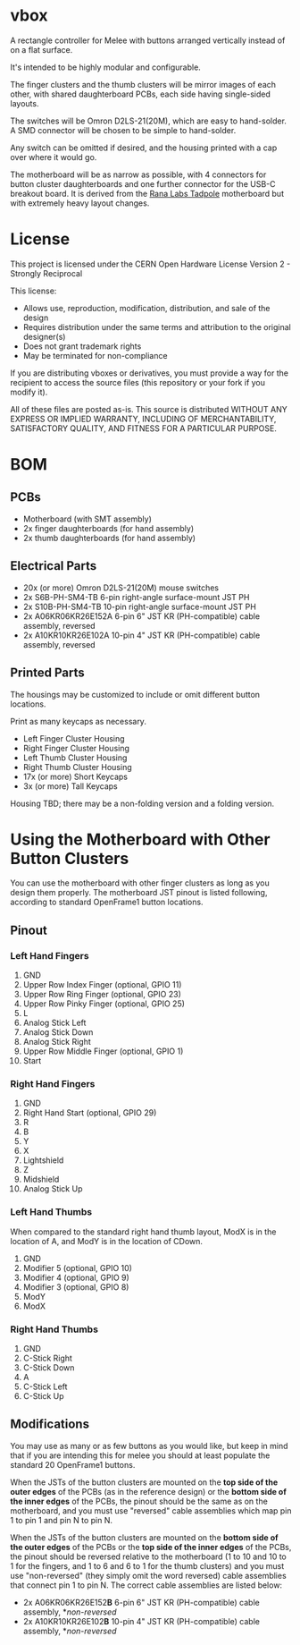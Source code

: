 # vbox

A rectangle controller for Melee with buttons arranged vertically instead of on a flat surface.

It's intended to be highly modular and configurable.

The finger clusters and the thumb clusters will be mirror images of each other, with shared daughterboard PCBs, each side having single-sided layouts.

The switches will be Omron D2LS-21(20M), which are easy to hand-solder. A SMD connector will be chosen to be simple to hand-solder.

Any switch can be omitted if desired, and the housing printed with a cap over where it would go.

The motherboard will be as narrow as possible, with 4 connectors for button cluster daughterboards and one further connector for the USB-C breakout board.
It is derived from the [Rana Labs Tadpole](https://github.com/rana-sylvatica/rana-tadpole) motherboard but with extremely heavy layout changes.

# License

This project is licensed under the CERN Open Hardware License Version 2 - Strongly Reciprocal

This license:

* Allows use, reproduction, modification, distribution, and sale of the design
* Requires distribution under the same terms and attribution to the original designer(s)
* Does not grant trademark rights
* May be terminated for non-compliance


If you are distributing vboxes or derivatives, you must provide a way for the recipient to access the source files (this repository or your fork if you modify it).

All of these files are posted as-is. This source is distributed WITHOUT ANY EXPRESS OR IMPLIED WARRANTY, INCLUDING OF MERCHANTABILITY, SATISFACTORY QUALITY, AND FITNESS FOR A PARTICULAR PURPOSE.

# BOM

## PCBs

* Motherboard (with SMT assembly)
* 2x finger daughterboards (for hand assembly)
* 2x thumb daughterboards (for hand assembly)

## Electrical Parts

* 20x (or more) Omron D2LS-21(20M) mouse switches
* 2x S6B-PH-SM4-TB 6-pin right-angle surface-mount JST PH
* 2x S10B-PH-SM4-TB 10-pin right-angle surface-mount JST PH
* 2x A06KR06KR26E152A 6-pin 6" JST KR (PH-compatible) cable assembly, reversed
* 2x A10KR10KR26E102A 10-pin 4" JST KR (PH-compatible) cable assembly, reversed

## Printed Parts

The housings may be customized to include or omit different button locations.

Print as many keycaps as necessary.

* Left Finger Cluster Housing
* Right Finger Cluster Housing
* Left Thumb Cluster Housing
* Right Thumb Cluster Housing
* 17x (or more) Short Keycaps
* 3x (or more) Tall Keycaps

Housing TBD; there may be a non-folding version and a folding version.

# Using the Motherboard with Other Button Clusters

You can use the motherboard with other finger clusters as long as you design them properly. The motherboard JST pinout is listed following, according to standard OpenFrame1 button locations.

## Pinout

### Left Hand Fingers

1. GND
2. Upper Row Index Finger (optional, GPIO 11)
3. Upper Row Ring Finger (optional, GPIO 23)
4. Upper Row Pinky Finger (optional, GPIO 25)
5. L
6. Analog Stick Left
7. Analog Stick Down
8. Analog Stick Right
9. Upper Row Middle Finger (optional, GPIO 1)
10. Start

### Right Hand Fingers

1. GND
2. Right Hand Start (optional, GPIO 29)
3. R
4. B
5. Y
6. X
7. Lightshield
8. Z
9. Midshield
10. Analog Stick Up

### Left Hand Thumbs

When compared to the standard right hand thumb layout, ModX is in the location of A, and ModY is in the location of CDown.

1. GND
2. Modifier 5 (optional, GPIO 10)
3. Modifier 4 (optional, GPIO 9)
4. Modifier 3 (optional, GPIO 8)
5. ModY
6. ModX

### Right Hand Thumbs

1. GND
2. C-Stick Right
3. C-Stick Down
4. A
5. C-Stick Left
6. C-Stick Up

## Modifications

You may use as many or as few buttons as you would like, but keep in mind that if you are intending this for melee you should at least populate the standard 20 OpenFrame1 buttons.

When the JSTs of the button clusters are mounted on the **top side of the outer edges** of the PCBs (as in the reference design) or the **bottom side of the inner edges** of the PCBs, the pinout should be the same as on the motherboard, and you must use "reversed" cable assemblies which map pin 1 to pin 1 and pin N to pin N.

When the JSTs of the button clusters are mounted on the **bottom side of the outer edges** of the PCBs or the **top side of the inner edges** of the PCBs, the pinout should be reversed relative to the motherboard (1 to 10 and 10 to 1 for the fingers, and 1 to 6 and 6 to 1 for the thumb clusters) and you must use "non-reversed" (they simply omit the word reversed) cable assemblies that connect pin 1 to pin N. The correct cable assemblies are listed below:

* 2x A06KR06KR26E152**B** 6-pin 6" JST KR (PH-compatible) cable assembly, **non-reversed*
* 2x A10KR10KR26E102**B** 10-pin 4" JST KR (PH-compatible) cable assembly, **non-reversed*
